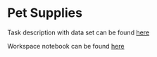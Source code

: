 # Pet Supplies

Task description with data set can be found [here](https://s3.amazonaws.com/talent-assets.datacamp.com/Practical+-+DAA+-+Pet+Supplies+-+2212.pdf)

Workspace notebook can be found [here](https://app.datacamp.com/workspace/w/8828ee0f-8dff-4808-97d2-ed45b6bc4242)

